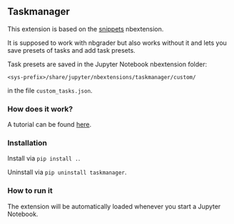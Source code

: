 ## Taskmanager

This extension is based on the [snippets] nbextension.

It is supposed to work with nbgrader but also works without it and lets you save presets of tasks and add task presets.

Task presets are saved in the Jupyter Notebook nbextension folder:

```<sys-prefix>/share/jupyter/nbextensions/taskmanager/custom/```

in the file ```custom_tasks.json```.

### How does it work?

A tutorial can be found [here].



### Installation

Install via ```pip install .```.

Uninstall via ```pip uninstall taskmanager```.

### How to run it

The extension will be automatically loaded whenever you start a Jupyter Notebook.

[snippets]: https://github.com/ipython-contrib/jupyter_contrib_nbextensions/tree/master/src/jupyter_contrib_nbextensions/nbextensions/snippets

[here]: Tutorial.md